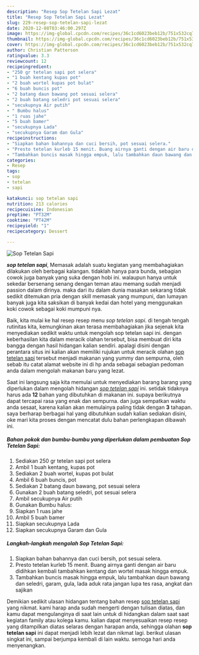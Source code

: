 ```yaml
---
description: "Resep Sop Tetelan Sapi Lezat"
title: "Resep Sop Tetelan Sapi Lezat"
slug: 229-resep-sop-tetelan-sapi-lezat
date: 2020-12-08T03:46:00.297Z
image: https://img-global.cpcdn.com/recipes/36c1cd6023beb12b/751x532cq70/sop-tetelan-sapi-foto-resep-utama.jpg
thumbnail: https://img-global.cpcdn.com/recipes/36c1cd6023beb12b/751x532cq70/sop-tetelan-sapi-foto-resep-utama.jpg
cover: https://img-global.cpcdn.com/recipes/36c1cd6023beb12b/751x532cq70/sop-tetelan-sapi-foto-resep-utama.jpg
author: Christian Patterson
ratingvalue: 3.3
reviewcount: 12
recipeingredient:
- "250 gr tetelan sapi pot selera"
- "1 buah kentang kupas pot"
- "2 buah wortel kupas pot bulat"
- "6 buah buncis pot"
- "2 batang daun bawang pot sesuai selera"
- "2 buah batang seledri pot sesuai selera"
- "secukupnya Air putih"
- " Bumbu halus"
- "1 ruas jahe"
- "5 buah bamer"
- "secukupnya Lada"
- "secukupnya Garam dan Gula"
recipeinstructions:
- "Siapkan bahan bahannya dan cuci bersih, pot sesuai selera."
- "Presto tetelan kurleb 15 menit. Buang airnya ganti dengan air baru didihkan kembali tambahkan kentang dan wortel masak hingga empuk."
- "Tambahkan buncis masak hingga empuk, lalu tambahkan daun bawang dan seledri, garam, gula, lada aduk rata jangan lupa tes rasa, angkat dan sajikan"
categories:
- Resep
tags:
- sop
- tetelan
- sapi

katakunci: sop tetelan sapi 
nutrition: 213 calories
recipecuisine: Indonesian
preptime: "PT32M"
cooktime: "PT42M"
recipeyield: "1"
recipecategory: Dessert

---
```



![Sop Tetelan Sapi](https://img-global.cpcdn.com/recipes/36c1cd6023beb12b/751x532cq70/sop-tetelan-sapi-foto-resep-utama.jpg)

<b><i>sop tetelan sapi</i></b>, Memasak adalah suatu kegiatan yang membahagiakan dilakukan oleh berbagai kalangan. tidaklah hanya para bunda, sebagian cowok juga banyak yang suka dengan hobi ini. walaupun hanya untuk sekedar bersenang senang dengan teman atau memang sudah menjadi passion dalam dirinya. maka dari itu dalam dunia masakan sekarang tidak sedikit ditemukan pria dengan skill memasak yang mumpuni, dan lumayan banyak juga kita saksikan di banyak kedai dan hotel yang menggunakan koki cowok sebagai koki mumpuni nya.



Baik, kita mulai ke hal resep resep menu <i>sop tetelan sapi</i>. di tengah tengah rutinitas kita, kemungkinan akan terasa membahagiakan jika sejenak kita menyediakan sedikit waktu untuk mengolah sop tetelan sapi ini. dengan keberhasilan kita dalam meracik olahan tersebut, bisa membuat diri kita bangga dengan hasil hidangan kalian sendiri. apalagi disini dengan perantara situs ini kalian akan memiliki rujukan untuk meracik olahan <u>sop tetelan sapi</u> tersebut menjadi makanan yang yummy dan sempurna, oleh sebab itu catat alamat website ini di hp anda sebagai sebagian pedoman anda dalam mengolah makanan baru yang lezat.


Saat ini langsung saja kita memulai untuk menyediakan barang barang yang diperlukan dalam mengolah hidangan <u><i>sop tetelan sapi</i></u> ini. setidak tidaknya harus ada <b>12</b> bahan yang dibutuhkan di makanan ini. supaya berikutnya dapat tercapai rasa yang enak dan sempurna. dan juga sempatkan waktu anda sesaat, karena kalian akan memulainya paling tidak dengan <b>3</b> tahapan. saya berharap berbagai hal yang dibutuhkan sudah kalian sediakan disini, oke mari kita proses dengan mencatat dulu bahan perlengkapan dibawah ini.

<!--inarticleads1-->

##### Bahan pokok dan bumbu-bumbu yang diperlukan dalam pembuatan Sop Tetelan Sapi:

1. Sediakan 250 gr tetelan sapi pot selera
1. Ambil 1 buah kentang, kupas pot
1. Sediakan 2 buah wortel, kupas pot bulat
1. Ambil 6 buah buncis, pot
1. Sediakan 2 batang daun bawang, pot sesuai selera
1. Gunakan 2 buah batang seledri, pot sesuai selera
1. Ambil secukupnya Air putih
1. Gunakan  Bumbu halus:
1. Siapkan 1 ruas jahe
1. Ambil 5 buah bamer
1. Siapkan secukupnya Lada
1. Siapkan secukupnya Garam dan Gula




<!--inarticleads2-->

##### Langkah-langkah mengolah Sop Tetelan Sapi:

1. Siapkan bahan bahannya dan cuci bersih, pot sesuai selera.
1. Presto tetelan kurleb 15 menit. Buang airnya ganti dengan air baru didihkan kembali tambahkan kentang dan wortel masak hingga empuk.
1. Tambahkan buncis masak hingga empuk, lalu tambahkan daun bawang dan seledri, garam, gula, lada aduk rata jangan lupa tes rasa, angkat dan sajikan




Demikian sedikit ulasan hidangan tentang bahan resep <u>sop tetelan sapi</u> yang nikmat. kami harap anda sudah mengerti dengan tulisan diatas, dan kamu dapat mengulanginya di saat lain untuk di hidangkan dalam saat saat kegiatan family atau kolega kamu. kalian dapat menyesuaikan resep resep yang ditampilkan diatas selaras dengan harapan anda, sehingga olahan <b>sop tetelan sapi</b> ini dapat menjadi lebih lezat dan nikmat lagi. berikut ulasan singkat ini, sampai berjumpa kembali di lain waktu. semoga hari anda menyenangkan.
